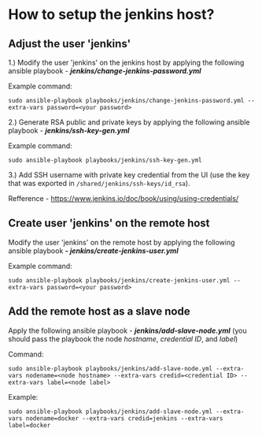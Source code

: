# How to setup the jenkins host?
## Adjust the user 'jenkins'

1.) Modify the user 'jenkins' on the jenkins host by applying the following ansible playbook - ***jenkins/change-jenkins-password.yml***

Example command:

    sudo ansible-playbook playbooks/jenkins/change-jenkins-password.yml --extra-vars password=<your password>

2.) Generate RSA public and private keys by applying the following ansible playbook - ***jenkins/ssh-key-gen.yml***

Example command:

    sudo ansible-playbook playbooks/jenkins/ssh-key-gen.yml

3.) Add SSH username with private key credential from the UI (use the key that was exported in `/shared/jenkins/ssh-keys/id_rsa`).

Refference - https://www.jenkins.io/doc/book/using/using-credentials/

## Create user 'jenkins' on the remote host

Modify the user 'jenkins' on the remote host by applying the following ansible playbook ***- jenkins/create-jenkins-user.yml***

Example command:

    sudo ansible-playbook playbooks/jenkins/create-jenkins-user.yml --extra-vars password=<your password>
    
## Add the remote host as a slave node

Apply the following ansible playbook - ***jenkins/add-slave-node.yml*** (you should pass the playbook the node *hostname*, *credential ID*, and *label*)

Command:

    sudo ansible-playbook playbooks/jenkins/add-slave-node.yml --extra-vars nodename=<node hostname> --extra-vars credid=<credential ID> --extra-vars label=<node label>

Example:

    sudo ansible-playbook playbooks/jenkins/add-slave-node.yml --extra-vars nodename=docker --extra-vars credid=jenkins --extra-vars label=docker
